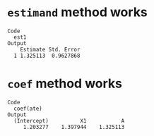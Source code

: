# `estimand` method works

    Code
      est1
    Output
        Estimate Std. Error
      1 1.325113  0.9627868

# `coef` method works

    Code
      coef(ate)
    Output
      (Intercept)          X1           A 
         1.203277    1.397944    1.325113 

